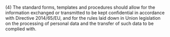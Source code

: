 (4) The standard forms, templates and procedures should allow for the information exchanged or transmitted to be kept confidential in accordance with Directive 2014/65/EU, and for the rules laid down in Union legislation on the processing of personal data and the transfer of such data to be complied with.